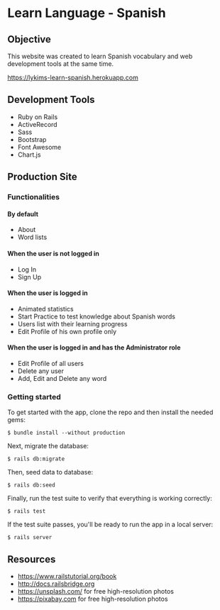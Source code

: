 # Learn Language - Spanish

## Objective

This website was created to learn Spanish vocabulary and web development tools at the same time.

<https://lykims-learn-spanish.herokuapp.com>

## Development Tools

* Ruby on Rails
* ActiveRecord
* Sass
* Bootstrap
* Font Awesome
* Chart.js

## Production Site

### Functionalities

#### By default
* About
* Word lists

#### When the user is not logged in
* Log In
* Sign Up

#### When the user is logged in
* Animated statistics
* Start Practice to test knowledge about Spanish words
* Users list with their learning progress
* Edit Profile of his own profile only

#### When the user is logged in and has the Administrator role
* Edit Profile of all users
* Delete any user
* Add, Edit and Delete any word


### Getting started

To get started with the app, clone the repo and then install the needed gems:

```
$ bundle install --without production
```

Next, migrate the database:

```
$ rails db:migrate
```

Then, seed data to database:

```
$ rails db:seed
```

Finally, run the test suite to verify that everything is working correctly:

```
$ rails test
```

If the test suite passes, you'll be ready to run the app in a local server:

```
$ rails server
```

## Resources
* <https://www.railstutorial.org/book>
* <http://docs.railsbridge.org>
* <https://unsplash.com/> for free high-resolution photos
* <https://pixabay.com> for free high-resolution photos
